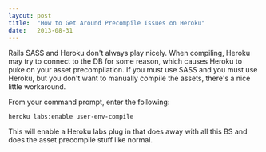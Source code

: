 ```yaml
---
layout: post
title:  "How to Get Around Precompile Issues on Heroku"
date:   2013-08-31
---
```


Rails SASS and Heroku don't always play nicely. When compiling, Heroku may try to connect to the DB for some reason, which causes Heroku to puke on your asset precompilation. If you must use SASS and you must use Heroku, but you don't want to manually compile the assets, there's a nice little workaround.

From your command prompt, enter the following:

```
heroku labs:enable user-env-compile
```

This will enable a Heroku labs plug in that does away with all this BS and does the asset precompile stuff like normal.
